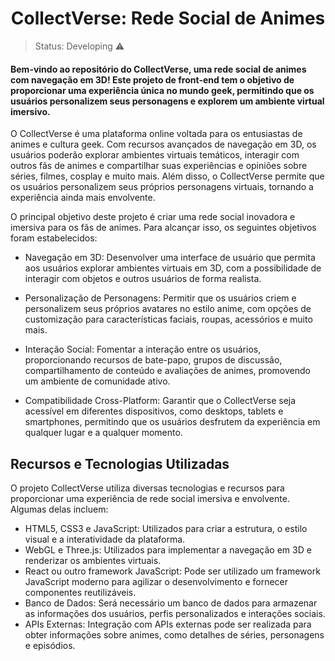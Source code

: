 <h1 align="center">CollectVerse: Rede Social de Animes</h1>

>Status: Developing ⚠️ 
#### Bem-vindo ao repositório do CollectVerse, uma rede social de animes com navegação em 3D! Este projeto de front-end tem o objetivo de proporcionar uma experiência única no mundo geek, permitindo que os usuários personalizem seus personagens e explorem um ambiente virtual imersivo.

O CollectVerse é uma plataforma online voltada para os entusiastas de animes e cultura geek. Com recursos avançados de navegação em 3D, os usuários poderão explorar ambientes virtuais temáticos, interagir com outros fãs de animes e compartilhar suas experiências e opiniões sobre séries, filmes, cosplay e muito mais. Além disso, o CollectVerse permite que os usuários personalizem seus próprios personagens virtuais, tornando a experiência ainda mais envolvente.

O principal objetivo deste projeto é criar uma rede social inovadora e imersiva para os fãs de animes. Para alcançar isso, os seguintes objetivos foram estabelecidos:

+ Navegação em 3D: Desenvolver uma interface de usuário que permita aos usuários explorar ambientes virtuais em 3D, com a possibilidade de interagir com objetos e outros usuários de forma realista.

+ Personalização de Personagens: Permitir que os usuários criem e personalizem seus próprios avatares no estilo anime, com opções de customização para características faciais, roupas, acessórios e muito mais.

+ Interação Social: Fomentar a interação entre os usuários, proporcionando recursos de bate-papo, grupos de discussão, compartilhamento de conteúdo e avaliações de animes, promovendo um ambiente de comunidade ativo.

+ Compatibilidade Cross-Platform: Garantir que o CollectVerse seja acessível em diferentes dispositivos, como desktops, tablets e smartphones, permitindo que os usuários desfrutem da experiência em qualquer lugar e a qualquer momento.

## Recursos e Tecnologias Utilizadas
O projeto CollectVerse utiliza diversas tecnologias e recursos para proporcionar uma experiência de rede social imersiva e envolvente. Algumas delas incluem:

+ HTML5, CSS3 e JavaScript: Utilizados para criar a estrutura, o estilo visual e a interatividade da plataforma.
+ WebGL e Three.js: Utilizados para implementar a navegação em 3D e renderizar os ambientes virtuais.
+ React ou outro framework JavaScript: Pode ser utilizado um framework JavaScript moderno para agilizar o desenvolvimento e fornecer componentes reutilizáveis.
+ Banco de Dados: Será necessário um banco de dados para armazenar as informações dos usuários, perfis personalizados e interações sociais.
+ APIs Externas: Integração com APIs externas pode ser realizada para obter informações sobre animes, como detalhes de séries, personagens e episódios.
